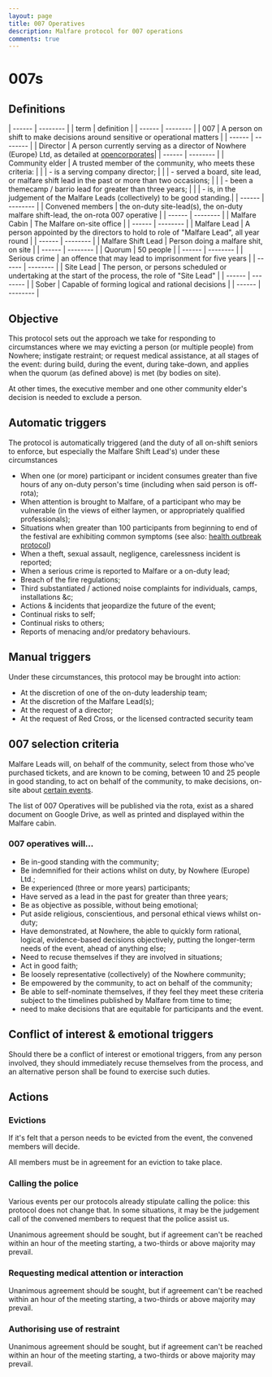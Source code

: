 ```yaml
---
layout: page
title: 007 Operatives
description: Malfare protocol for 007 operations
comments: true
---
```


# 007s

## Definitions

| ------ | -------- |
| term | definition |
| ------ | -------- |
| 007 | A person on shift to make decisions around sensitive or operational matters |
| ------ | -------- |
| Director | A person currently serving as a director of Nowhere (Europe) Ltd, as detailed at [opencorporates]()|
| ------ | -------- |
| Community elder | A trusted member of the community, who meets these criteria: |
|      	 | - is a serving company director; |
|      	 | - served a board, site lead, or malfare shift lead in the past or more than two occasions; |
|     	 | - been a themecamp / barrio lead for greater than three years; |
|      	 | - is, in the judgement of the Malfare Leads (collectively) to be good standing.|
| ------ | -------- |
| Convened members | the on-duty site-lead(s), the on-duty malfare shift-lead, the on-rota 007 operative |
| ------ | -------- |
| Malfare Cabin | The Malfare on-site office |
| ------ | -------- |
| Malfare Lead | A person appointed by the directors to hold to role of "Malfare Lead", all year round |
| ------ | -------- |
| Malfare Shift Lead | Person doing a malfare shit, on site |
| ------ | -------- |
| Quorum | 50 people |
| ------ | -------- |
| Serious crime | an offence that may lead to imprisonment for five years |
| ------ | -------- |
| Site Lead | The person, or persons scheduled or undertaking at the start of the process, the role of "Site Lead" |
| ------ | -------- |
| Sober | Capable of forming logical and rational decisions |
| ------ | -------- |


## Objective

This protocol sets out the approach we take for responding to circumstances where we may evicting a person (or multiple people) from Nowhere; instigate restraint; or request medical assistance, at all stages of the event: during build, during the event, during take-down, and applies when the quorum (as defined above) is met (by bodies on site).

At other times, the executive member and one other community elder's decision is needed to exclude a person.

## Automatic triggers

The protocol is automatically triggered (and the duty of all on-shift seniors to enforce, but especially the Malfare Shift Lead's) under these circumstances

 * When one (or more) participant or incident consumes greater than five hours of any on-duty person's time (including when said person is off-rota);
 * When attention is brought to Malfare, of a participant who may be vulnerable (in the views of either laymen, or appropriately qualified professionals);
 * Situations when greater than 100 participants from beginning to end of the festival are exhibiting common symptoms (see also: [health outbreak protocol](/en/health-outbreak))
 * When a theft, sexual assault, negligence, carelessness incident is reported;
 * When a serious crime is reported to Malfare or a on-duty lead;
 * Breach of the fire regulations;
 * Third substantiated / actioned noise complaints for individuals, camps, installations &c;
 * Actions & incidents that jeopardize the future of the event;
 * Continual risks to self;
 * Continual risks to others;
 * Reports of menacing and/or predatory behaviours.
 
## Manual triggers

Under these circumstances, this protocol may be brought into action:

 * At the discretion of one of the on-duty leadership team;
 * At the discretion of the Malfare Lead(s);
 * At the request of a director;
 * At the request of Red Cross, or the licensed contracted security team

## 007 selection criteria 

Malfare Leads will, on behalf of the community, select from those who've purchased tickets, and are known to be coming, between 10 and 25 people in good standing, to act on behalf of the community, to make decisions, on-site about [certain events](#powers).

The list of 007 Operatives will be published via the rota, exist as a shared document on Google Drive, as well as printed and displayed within the Malfare cabin.

### 007 operatives will…

 * Be in-good standing with the community;
 * Be indemnified for their actions whilst on duty, by Nowhere (Europe) Ltd.;
 * Be experienced (three or more years) participants;
 * Have served as a lead in the past for greater than three years;
 * Be as objective as possible, without being emotional;
 * Put aside religious, conscientious, and personal ethical views whilst on-duty;
 * Have demonstrated, at Nowhere, the able to quickly form rational, logical, evidence-based decisions objectively, putting the longer-term needs of the event, ahead of anything else;
 * Need to recuse themselves if they are involved in situations;
 * Act in good faith;
 * Be loosely representative (collectively) of the Nowhere community;
 * Be empowered by the community, to act on behalf of the community;
 * Be able to self-nominate themselves, if they feel they meet these criteria subject to the timelines published by Malfare from time to time;
 * need to make decisions that are equitable for participants and the event.

## Conflict of interest & emotional triggers

Should there be a conflict of interest or emotional triggers, from any person involved, they should immediately recuse themselves from the process, and an alternative person shall be found to exercise such duties.

## Actions

### Evictions
If it's felt that a person needs to be evicted from the event, the convened members will decide.

All members must be in agreement for an eviction to take place.

### Calling the police
Various events per our protocols already stipulate calling the police: this protocol does not change that. In some situations, it may be the judgement call of the convened members to request that the police assist us.

Unanimous agreement should be sought, but if agreement can't be reached within an hour of the meeting starting, a two-thirds or above majority may prevail.

### Requesting medical attention or interaction
Unanimous agreement should be sought, but if agreement can't be reached within an hour of the meeting starting, a two-thirds or above majority may prevail.

### Authorising use of restraint
Unanimous agreement should be sought, but if agreement can't be reached within an hour of the meeting starting, a two-thirds or above majority may prevail.
